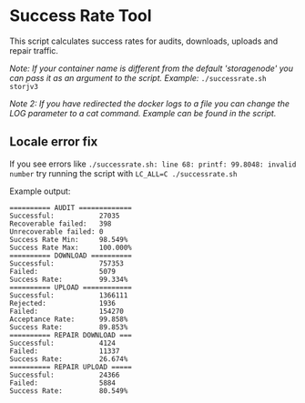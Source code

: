 # Success Rate Tool

This script calculates success rates for audits, downloads, uploads and repair traffic.

_Note: If your container name is different from the default 'storagenode' you can pass it as an argument to the script. Example:_ `./successrate.sh storjv3`

_Note 2: If you have redirected the docker logs to a file you can change the LOG parameter to a cat command. Example can be found in the script._

## Locale error fix
If you see errors like `./successrate.sh: line 68: printf: 99.8048: invalid number` try running the script with `LC_ALL=C ./successrate.sh`

Example output:
```
========== AUDIT =============
Successful:           27035
Recoverable failed:   398
Unrecoverable failed: 0
Success Rate Min:     98.549%
Success Rate Max:     100.000%
========== DOWNLOAD ==========
Successful:           757353
Failed:               5079
Success Rate:         99.334%
========== UPLOAD ============
Successful:           1366111
Rejected:             1936
Failed:               154270
Acceptance Rate:      99.858%
Success Rate:         89.853%
========== REPAIR DOWNLOAD ===
Successful:           4124
Failed:               11337
Success Rate:         26.674%
========== REPAIR UPLOAD =====
Successful:           24366
Failed:               5884
Success Rate:         80.549%
```

